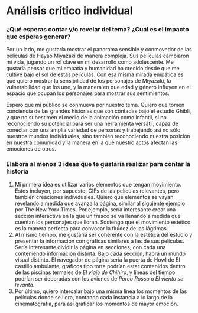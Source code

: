 Análisis crítico individual
======
### ¿Qué esperas contar y/o revelar del tema? ¿Cuál es el impacto que esperas generar?
Por un lado, me gustaría mostrar el panorama sensible y conmovedor de las películas de Hayao Miyazaki de manera compleja. Sus películas cambiaron mi vida, jugando un rol clave en mi desarrollo como adolescente. Me gustaría pensar que mi empatía y humanidad ha crecido desde que me cultivé bajo el sol de estas películas. Con esa misma mirada empática es que quiero mostrar la sensibilidad de los personajes de Miyazaki, la vulnerabilidad que los une, y la manera en que edad y género influyen en el espacio que ocupan los personajes para mostrar sus sentimientos. 

Espero que mi público se conmueva por nuestro tema. Quiero que tomen conciencia de las grandes historias que son contadas bajo el estudio Ghibli, y que no subestimen el medio de la animación como infantil, si no reconociendo su potencial para ser una herramienta versátil, capaz de conectar con una amplia variedad de personas y trabajando así no sólo nuestros mundos individuales, sino también reconociendo nuestra posición en nuestra comunidad y la manera en la que nuestro actos afectan las emociones de otros. 

### Elabora al menos 3 ideas que te gustaría realizar para contar la historia
1. Mi primera idea es utilizar varios elementos que tengan movimiento. Estos incluyen, por supuesto, GIFs de las películas relevantes, pero también creaciones individuales. Quiero que elementos se vayan revelando a medida que avanza la página, similar al siguiente [ejemplo](https://www.nytimes.com/interactive/2022/08/11/arts/anime-hugs.html) por The New York Times. Por ejemplo, sería interesante crear una sección interactiva en la que un frasco se va llenando a medida que cuentan los personajes que lloran. Sostengo que el movimiento estético es la manera perfecta para convocar la fluidez de las lágrimas. 
2. Al mismo tiempo, me gustaría ser coherente con la estética del estudio y presentar la información con gráficas similares a las de sus películas. Sería interesante dividir la página en secciones, con cada una conteniendo información distinta. Bajo cada sección, habrá un mundo visual distinto. El navegador de página sería la puerta de Howl de El castillo ambulante, gráficos tipo torta podrían estar contenidos dentro de las piscinas termales de _El viaje de Chihiro_, y líneas del tiempo podrían ser decoradas con los aviones de _Porco Rosso_ o _El viento se levanta_. 
3. Por último, quiero intercalar bajo una misma línea los momentos de las películas donde se llora, contando cada instancia a lo largo de la cinematografía, para así graficar los momentos de mayor emoción.